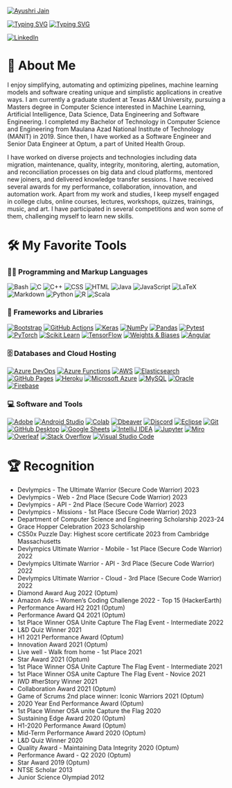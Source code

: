 [![Ayushri Jain](https://see.fontimg.com/api/renderfont4/OV9ee/eyJyIjoiZnMiLCJoIjoxMTAsInciOjIwMDAsImZzIjo1NSwiZmdjIjoiIzE1MkJFOCIsImJnYyI6IiNGRkZGRkYiLCJ0IjoxfQ/QXl1c2hyaSBKYWlu/lucy-said-ok-personal-use-italic.png)](https://github.com/AJ1904)

[![Typing SVG](https://readme-typing-svg.demolab.com?font=&size=16&pause=1000&color=183CF7&random=false&width=800&lines=Machine+Learning+,+Natural+Language+Processing+,+Generative+AI+,+Deep+Learning)]()
[![Typing SVG](https://readme-typing-svg.demolab.com?font=&size=16&pause=1000&color=183CF7&random=false&width=800&lines=Data+Engineering+,+Data+Science+,+Software+Engineering)]()

[comment]: <> (https://readme-typing-svg.demolab.com?font=&size=16&pause=1000&color=183CF7&random=false&width=800&lines=Software+Engineering)

[![LinkedIn](https://img.shields.io/badge/LinkedIn-0077B5?style=for-the-badge&logo=linkedin&logoColor=white "LinkedIn")](https://www.linkedin.com/in/ayushrijain/)  
  

# 👋 About Me
I enjoy simplifying, automating and optimizing pipelines, machine learning models and software creating unique and simplistic applications in creative ways. I am currently a graduate student at Texas A&M University, pursuing a Masters degree in Computer Science interested in Machine Learning, Artificial Intelligence, Data Science, Data Engineering and Software Engineering. I completed my Bachelor of Technology in Computer Science and Engineering from Maulana Azad National Institute of Technology (MANIT) in 2019. Since then, I have worked as a Software Engineer and Senior Data Engineer at Optum, a part of United Health Group.

I have worked on diverse projects and technologies including data migration, maintenance, quality, integrity, monitoring, alerting, automation, and reconciliation processes on big data and cloud platforms, mentored new joiners, and delivered knowledge transfer sessions. I have received several awards for my performance, collaboration, innovation, and automation work. Apart from my work and studies, I keep myself engaged in college clubs, online courses, lectures, workshops, quizzes, trainings, music, and art. I have participated in several competitions and won some of them, challenging myself to learn new skills.


# 🛠️ My Favorite Tools


### 👨‍💻 Programming and Markup Languages

![Bash](https://img.shields.io/badge/Bash-121011.svg?logo=gnu-bash&logoColor=white) ![C](https://custom-icon-badges.demolab.com/badge/C-03599C.svg?logo=c-in-hexagon&logoColor=white) ![C++](https://custom-icon-badges.demolab.com/badge/C++-9C033A.svg?logo=cpp2&logoColor=white) ![CSS](https://img.shields.io/badge/CSS-1572B6.svg?logo=css3&logoColor=white) ![HTML](https://img.shields.io/badge/HTML-E34F26.svg?logo=html5&logoColor=white) ![Java](https://custom-icon-badges.demolab.com/badge/Java-007396.svg?logo=java&logoColor=white) ![JavaScript](https://img.shields.io/badge/JavaScript-F7DF1E.svg?logo=javascript&logoColor=black) ![LaTeX](https://img.shields.io/badge/LaTeX-008080.svg?logo=LaTeX&logoColor=white) ![Markdown](https://img.shields.io/badge/Markdown-000000.svg?logo=markdown&logoColor=white) ![Python](https://img.shields.io/badge/Python-14354C.svg?logo=python&logoColor=white) ![R](https://img.shields.io/badge/R-276DC3.svg?logo=r&logoColor=white) ![Scala](https://img.shields.io/badge/Scala-DC322F?style=for-the-badge&logo=scala&logoColor=white)

### 🧰 Frameworks and Libraries

[![Bootstrap](https://img.shields.io/badge/Bootstrap-7952B3.svg?logo=bootstrap&logoColor=white)](#) [![GitHub Actions](https://img.shields.io/badge/GitHub%20Actions-2671E5.svg?logo=github%20actions&logoColor=white)](#) [![Keras](https://img.shields.io/badge/Keras-FF0000?style=for-the-badge&logo=keras&logoColor=white)](#) [![NumPy](https://img.shields.io/badge/Numpy-013243.svg?logo=numpy&logoColor=white)](#) [![Pandas](https://img.shields.io/badge/Pandas-150458.svg?logo=pandas&logoColor=white)](#) [![Pytest](https://img.shields.io/badge/Pytest-0A9EDC.svg?logo=pytest&logoColor=white)](#) [![PyTorch](https://img.shields.io/badge/PyTorch-EE4C2C?style=for-the-badge&logo=pytorch&logoColor=white)](#) [![Scikit Learn](https://img.shields.io/badge/scikit_learn-F7931E?style=for-the-badge&logo=scikit-learn&logoColor=white)](#) [![TensorFlow](https://img.shields.io/badge/TensorFlow-FF6F00.svg?logo=TensorFlow&logoColor=white)](#) [![Weights & Biases](https://img.shields.io/badge/Weights_&_Biases-FFBE00?style=for-the-badge&logo=WeightsAndBiases&logoColor=white)](#) [![Angular](https://img.shields.io/badge/Angular-DD0031?style=for-the-badge&logo=angular&logoColor=white)](#)

### 🗄️ Databases and Cloud Hosting

[![Azure DevOps](https://img.shields.io/badge/Azure_DevOps-0078D7?style=for-the-badge&logo=azure-devops&logoColor=white)](#) [![Azure Functions](https://img.shields.io/badge/Azure_Functions-0062AD?style=for-the-badge&logo=azure-functions&logoColor=white)](#) [![AWS](https://img.shields.io/badge/Amazon_AWS-FF9900?style=for-the-badge&logo=amazonaws&logoColor=white)](#) [![Elasticsearch](https://img.shields.io/badge/Elastic_Search-005571?style=for-the-badge&logo=elasticsearch&logoColor=white)](#) [![GitHub Pages](https://img.shields.io/badge/GitHub%20Pages-327FC7.svg?logo=github&logoColor=white)](#) [![Heroku](https://img.shields.io/badge/Heroku-430098.svg?logo=heroku&logoColor=white)](#) [![Microsoft Azure](https://img.shields.io/badge/microsoft%20azure-0089D6?style=for-the-badge&logo=microsoft-azure&logoColor=white)](#) [![MySQL](https://img.shields.io/badge/MySQL-00f.svg?logo=mysql&logoColor=white)](#) [![Oracle](https://img.shields.io/badge/Oracle-F00000.svg?logo=oracle&logoColor=white)](#) [![Firebase](https://img.shields.io/badge/firebase-ffca28?style=for-the-badge&logo=firebase&logoColor=black)](#)

### 💻 Software and Tools

[![Adobe](https://img.shields.io/badge/Adobe-FF0000.svg?logo=adobe&logoColor=white)](#) [![Android Studio](https://img.shields.io/badge/Android%20Studio-008678.svg?logo=android-studio&logoColor=white)](#) [![Colab](https://img.shields.io/badge/Colab-F9AB00?style=for-the-badge&logo=googlecolab&color=525252)](#) [![Dbeaver](https://custom-icon-badges.demolab.com/badge/-Dbeaver-372923?logo=dbeaver-mono&logoColor=white)](#) [![Discord](https://img.shields.io/badge/-Discord-5865F2.svg?logo=discord&logoColor=white)](#) [![Eclipse](https://img.shields.io/badge/Eclipse-2C2255?style=for-the-badge&logo=eclipse&logoColor=white)](#) [![Git](https://img.shields.io/badge/Git-F05033.svg?logo=git&logoColor=white)](#) [![GitHub Desktop](https://img.shields.io/badge/GitHub%20Desktop-8034A9.svg?logo=github&logoColor=white)](#) [![Google Sheets](https://img.shields.io/badge/Sheets-34A853.svg?logo=google%20sheets&logoColor=white)](#) [![IntelliJ IDEA](https://img.shields.io/badge/IntelliJ_IDEA-000000.svg?style=for-the-badge&logo=intellij-idea&logoColor=white)](#) [![Jupyter](https://img.shields.io/badge/Jupyter-F37626.svg?logo=Jupyter&logoColor=white)](#) [![Miro](https://img.shields.io/badge/Miro-F7C922?style=for-the-badge&logo=Miro&logoColor=050036)](#) [![Overleaf](https://img.shields.io/badge/Overleaf-47A141?style=for-the-badge&logo=Overleaf&logoColor=white)](#) [![Stack Overflow](https://img.shields.io/badge/-Stack%20Overflow-FE7A16?logo=stack-overflow&logoColor=white)](#) [![Visual Studio Code](https://img.shields.io/badge/Visual%20Studio%20Code-0078d7.svg?logo=visual-studio-code&logoColor=white)](#)


# 🏆 Recognition
- Devlympics - The Ultimate Warrior (Secure Code Warrior) 2023
- Devlympics - Web - 2nd Place (Secure Code Warrior) 2023
- Devlympics - API - 2nd Place (Secure Code Warrior) 2023
- Devlympics - Missions - 1st Place (Secure Code Warrior) 2023
- Department of Computer Science and Engineering Scholarship 2023-24
- Grace Hopper Celebration 2023 Scholarship
- CS50x Puzzle Day: Highest score certificate 2023 from Cambridge Massachusetts 
- Devlympics Ultimate Warrior - Mobile - 1st Place (Secure Code Warrior) 2022
- Devlympics Ultimate Warrior - API - 3rd Place (Secure Code Warrior) 2022
- Devlympics Ultimate Warrior - Cloud - 3rd Place (Secure Code Warrior) 2022
- Diamond Award Aug 2022 (Optum)
- Amazon Ads – Women’s Coding Challenge 2022 - Top 15 (HackerEarth)
- Performance Award H2 2021 (Optum)
- Performance Award Q4 2021 (Optum)
- 1st Place Winner OSA Unite Capture The Flag Event - Intermediate 2022
- L&D Quiz Winner 2021
- H1 2021 Performance Award (Optum)
- Innovation Award 2021 (Optum)
- Live well - Walk from home - 1st Place 2021
- Star Award 2021 (Optum)
- 1st Place Winner OSA Unite Capture The Flag Event - Intermediate 2021
- 1st Place Winner OSA unite Capture The Flag Event - Novice 2021
- IWD #herStory Winner 2021
- Collaboration Award 2021 (Optum)
- Game of Scrums 2nd place winner: Iconic Warriors 2021 (Optum)
- 2020 Year End Performance Award (Optum)
- 1st Place Winner OSA unite Capture the Flag 2020
- Sustaining Edge Award 2020 (Optum)
- H1-2020 Performance Award (Optum)
- Mid-Term Performance Award 2020 (Optum)
- L&D Quiz Winner 2020
- Quality Award - Maintaining Data Integrity 2020 (Optum)
- Performance Award - Q2 2020 (Optum)
- Star Award 2019 (Optum)
- NTSE Scholar 2013
- Junior Science Olympiad 2012

<!-- Badges taken from https://github.com/alexandresanlim/Badges4-README.md-Profile -->

